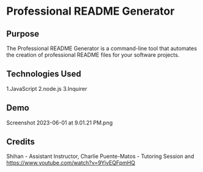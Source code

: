 # Professional README Generator

## Purpose
The Professional README Generator is a command-line tool that automates the creation of professional README files for your software projects.

## Technologies Used

1.JavaScript
2.node.js
3.Inquirer

## Demo
Screenshot 2023-06-01 at 9.01.21 PM.png

## Credits

Shihan - Assistant Instructor, Charlie Puente-Matos - Tutoring Session and https://www.youtube.com/watch?v=9YivEQFpmHQ


